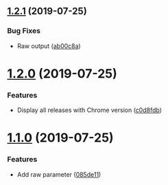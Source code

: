 ## [1.2.1](https://github.com/ffflorian/electron-info/compare/v1.2.0...v1.2.1) (2019-07-25)

### Bug Fixes

- Raw output ([ab00c8a](https://github.com/ffflorian/electron-info/commit/ab00c8a))

# [1.2.0](https://github.com/ffflorian/electron-info/compare/v1.1.0...v1.2.0) (2019-07-25)

### Features

- Display all releases with Chrome version ([c0d8fdb](https://github.com/ffflorian/electron-info/commit/c0d8fdb))

# [1.1.0](https://github.com/ffflorian/electron-info/compare/v1.0.0...v1.1.0) (2019-07-25)

### Features

- Add raw parameter ([085de11](https://github.com/ffflorian/electron-info/commit/085de11))
